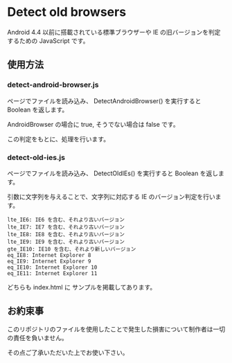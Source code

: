 # Detect old browsers
Android 4.4 以前に搭載されている標準ブラウザーや IE の旧バージョンを判定するための JavaScript です。

## 使用方法

### detect-android-browser.js

ページでファイルを読み込み、 DetectAndroidBrowser() を実行すると Boolean を返します。

AndroidBrowser の場合に true, そうでない場合は false です。

この判定をもとに、処理を行います。

### detect-old-ies.js

ページでファイルを読み込み、 DetectOldIEs() を実行すると Boolean を返します。

引数に文字列を与えることで、文字列に対応する IE のバージョン判定を行います。

```
lte_IE6: IE6 を含む、それより古いバージョン
lte_IE7: IE7 を含む、それより古いバージョン
lte_IE8: IE8 を含む、それより古いバージョン
lte_IE9: IE9 を含む、それより古いバージョン
gte_IE10: IE10 を含む、それより新しいバージョン
eq_IE8: Internet Explorer 8
eq_IE9: Internet Explorer 9
eq_IE10: Internet Explorer 10
eq_IE11: Internet Explorer 11

```

どちらも index.html に サンプルを掲載してあります。

## お約束事

このリポジトリのファイルを使用したことで発生した損害について制作者は一切の責任を負いません。

その点ご了承いただいた上でお使い下さい。